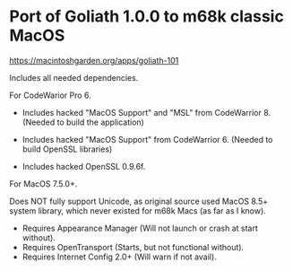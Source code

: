 Port of Goliath 1.0.0 to m68k classic MacOS
===============

https://macintoshgarden.org/apps/goliath-101

Includes all needed dependencies.

For CodeWarior Pro 6.

+ Includes hacked "MacOS Support" and "MSL" from CodeWarrior 8.
(Needed to build the application)
+ Includes hacked "MacOS Support" from CodeWarrior 6.
(Needed to build OpenSSL libraries)

+ Includes hacked OpenSSL 0.9.6f.

For MacOS 7.5.0+.

Does NOT fully support Unicode, as original source used MacOS 8.5+ system library, which never existed for m68k Macs (as far as I know).

+ Requires Appearance Manager (Will not launch or crash at start without).
+ Requires OpenTransport (Starts, but not functional without).
+ Requires Internet Config 2.0+ (Will warn if not avail).
